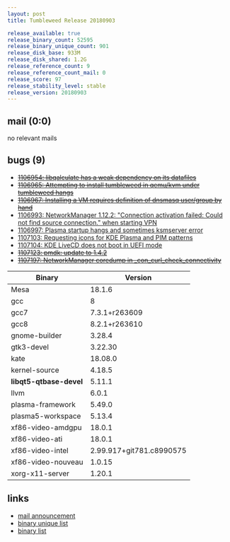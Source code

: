 ```yaml
---
layout: post
title: Tumbleweed Release 20180903

release_available: true
release_binary_count: 52595
release_binary_unique_count: 901
release_disk_base: 933M
release_disk_shared: 1.2G
release_reference_count: 9
release_reference_count_mail: 0
release_score: 97
release_stability_level: stable
release_version: 20180903
---
```


## mail (0:0)

no relevant mails

## bugs (9)

<!--more-->

- ~~[1106954: libqalculate has a weak dependency on its datafiles](https://bugzilla.opensuse.org/show_bug.cgi?id=1106954)~~
- ~~[1106965: Attempting to install tumbleweed in qemu/kvm under tumbleweed hangs](https://bugzilla.opensuse.org/show_bug.cgi?id=1106965)~~
- ~~[1106967: Installing a VM requires definition of dnsmasq user/group by hand](https://bugzilla.opensuse.org/show_bug.cgi?id=1106967)~~
- [1106993: NetworkManager 1.12.2: "Connection activation failed: Could not find source connection." when starting VPN](https://bugzilla.opensuse.org/show_bug.cgi?id=1106993)
- [1106997: Plasma startup hangs and sometimes ksmserver error](https://bugzilla.opensuse.org/show_bug.cgi?id=1106997)
- [1107103: Requesting icons for KDE Plasma and PIM patterns](https://bugzilla.opensuse.org/show_bug.cgi?id=1107103)
- [1107104: KDE LiveCD does not boot in UEFI mode](https://bugzilla.opensuse.org/show_bug.cgi?id=1107104)
- ~~[1107123: pmdk: update to 1.4.2](https://bugzilla.opensuse.org/show_bug.cgi?id=1107123)~~
- ~~[1107197: NetworkManager coredump in _con_curl_check_connectivity](https://bugzilla.opensuse.org/show_bug.cgi?id=1107197)~~

Binary | Version
--- | ---
Mesa | 18.1.6
gcc | 8
gcc7 | 7.3.1+r263609
gcc8 | 8.2.1+r263610
gnome-builder | 3.28.4
gtk3-devel | 3.22.30
kate | 18.08.0
kernel-source | 4.18.5
**libqt5-qtbase-devel** | 5.11.1
llvm | 6.0.1
plasma-framework | 5.49.0
plasma5-workspace | 5.13.4
xf86-video-amdgpu | 18.0.1
xf86-video-ati | 18.0.1
xf86-video-intel | 2.99.917+git781.c8990575
xf86-video-nouveau | 1.0.15
xorg-x11-server | 1.20.1

## links

- [mail announcement](https://lists.opensuse.org/opensuse-factory/2018-09/msg00017.html)
- [binary unique list](http://download.tumbleweed.boombatower.com/20180903/rpm.unique.list)
- [binary list](http://download.tumbleweed.boombatower.com/20180903/rpm.list)
